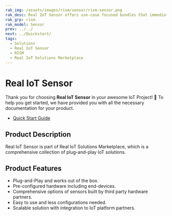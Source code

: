 ```yaml
---
rak_img: /assets/images/rism/sensor/rism-sensor.png
rak_desc: Real IoT Sensor offers use-case focused bundles that immediately work without complex and hard to follow configuration. It is a plug and play solutions so that customers can focus in their IoT use cases.
rak_grp: rism
rak_model: Sensor
prev: ../../
next: ../Quickstart/
tags:
  - Solutions
  - Real IoT Sensor
  - RISM
  - Real IoT Solutions Marketplace
---
```


# Real IoT Sensor


Thank you for choosing **Real IoT Sensor** in your awesome IoT Project! 🎉 To help you get started, we have provided you with all the necessary documentation for your product.

* [Quick Start Guide](../Quickstart/)

## Product Description

Real IoT Sensor is part of Real IoT Solutions Marketplace, which is a comprehensive collection of plug-and-play IoT solutions.

## Product Features

- Plug-and-Play and works out of the box.
- Pre-configured hardware including end-devices.
- Comprehensive options of sensors built by third party hardware partners.
- Easy to use and less configurations needed.
- Scalable solution with integration to IoT platform partners.